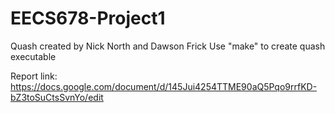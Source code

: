 # EECS678-Project1
Quash 
created by Nick North and Dawson Frick
Use "make" to create quash executable

Report link:
https://docs.google.com/document/d/145Jui4254TTME90aQ5Pqo9rrfKD-bZ3toSuCtsSvnYo/edit
